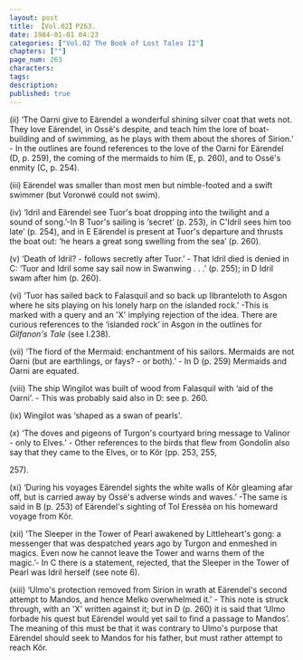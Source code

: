 ```yaml
---
layout: post
title: 【Vol.02】P263.
date: 1984-01-01 04:23
categories: ["Vol.02 The Book of Lost Tales II"]
chapters: [""]
page_num: 263
characters: 
tags: 
description: 
published: true
---
```


<p style="text-indent: 0;">
(ii) ‘The Oarni give to Eärendel a wonderful shining silver coat that wets not. They love Eärendel, in Ossë's despite, and teach him the lore of boat-building and of swimming, as he plays with them about the shores of Sirion.’ - In the outlines are found references to the love of the Oarni for Eärendel (D, p. 259), the coming of the mermaids to him (E, p. 260), and to Ossë's enmity (C, p. 254).
</p>

(iii) Eärendel was smaller than most men but nimble-footed and a swift swimmer (but Voronwë could not swim).

(iv) ‘Idril and Eärendel see Tuor's boat dropping into the twilight and a sound of song.’-In B Tuor's sailing is ‘secret’ (p. 253), in C'Idril sees him too late’ (p. 254), and in E Eärendel is present at Tuor's departure and thrusts the boat out: ‘he hears a great song swelling from the sea’ (p. 260).

(v) ‘Death of Idril? - follows secretly after Tuor.’ - That Idril died is denied in C: ‘Tuor and Idril some say sail now in Swanwing . . .’ (p. 255); in D Idril swam after him (p. 260).

(vi) ‘Tuor has sailed back to Falasquil and so back up Ilbranteloth to Asgon where he sits playing on his lonely harp on the islanded rock.’ -This is marked with a query and an 'X' implying rejection of the idea. There are curious references to the ‘islanded rock’ in Asgon in the outlines for <I>Gilfanon's Tale</I> (see I.238).

(vii) ‘The fiord of the Mermaid: enchantment of his sailors. Mermaids are not Oarni (but are earthlings, or fays? - or both).’ - In D (p. 259) Mermaids and Oarni are equated.

(viii) The ship Wingilot was built of wood from Falasquil with ‘aid of the Oarni’. - This was probably said also in D: see p. 260.

(ix) Wingilot was ‘shaped as a swan of pearls'.

(x) ‘The doves and pigeons of Turgon's courtyard bring message to Valinor - only to Elves.’ - Other references to the birds that flew from Gondolin also say that they came to the Elves, or to Kôr (pp. 253, 255,

257).

(xi) ‘During his voyages Eärendel sights the white walls of Kôr gleaming afar off, but is carried away by Ossë's adverse winds and waves.’ -The same is said in B (p. 253) of Eärendel's sighting of Tol Eressëa on his homeward voyage from Kôr.

(xii) ‘The Sleeper in the Tower of Pearl awakened by Littleheart's gong: a messenger that was despatched years ago by Turgon and enmeshed in magics. Even now he cannot leave the Tower and warns them of the magic.’- In C there is a statement, rejected, that the Sleeper in the Tower of Pearl was Idril herself (see note 6).

(xiii) ‘Ulmo's protection removed from Sirion in wrath at Eärendel's second attempt to Mandos, and hence Melko overwhelmed it.’ - This note is struck through, with an 'X' written against it; but in D (p. 260) it is said that ‘Ulmo forbade his quest but Eärendel would yet sail to find a passage to Mandos’. The meaning of this must be that it was contrary to Ulmo's purpose that Eärendel should seek to Mandos for his father, but must rather attempt to reach Kôr.

